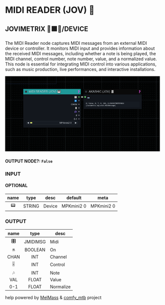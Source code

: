 # MIDI READER (JOV) 🎹

## JOVIMETRIX 🔺🟩🔵/DEVICE

The MIDI Reader node captures MIDI messages from an external MIDI device or controller. It monitors MIDI input and provides information about the received MIDI messages, including whether a note is being played, the MIDI channel, control number, note number, value, and a normalized value. This node is essential for integrating MIDI control into various applications, such as music production, live performances, and interactive installations.

![MIDI READER](https://raw.githubusercontent.com/Amorano/Jovimetrix-examples/master/node/MIDI%20READER/MIDI%20READER.png)

#### OUTPUT NODE?: `False`

### INPUT

#### OPTIONAL

name | type | desc | default | meta
:---:|:---:|---|:---:|---
📟 | STRING | Device | MPKmini2 0 | MPKmini2 0

### OUTPUT

name | type | desc
:---:|:---:|---
🎛️ | JMIDIMSG | Midi 
🔛 | BOOLEAN | On 
CHAN | INT | Channel 
🎚️ | INT | Control 
🎶 | INT | Note 
VAL | FLOAT | Value 
0-1 | FLOAT | Normalize 

help powered by [MelMass](https://github.com/melMass) & [comfy_mtb](https://github.com/melMass/comfy_mtb) project